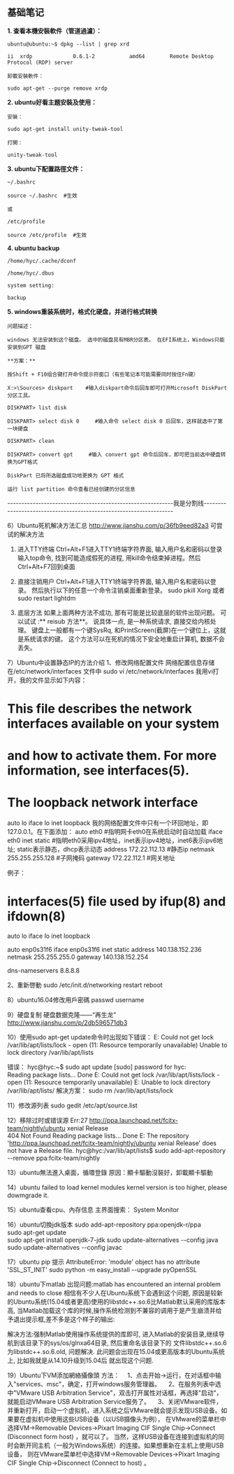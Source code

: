 ## 基础笔记 

**1. 查看本機安裝軟件（管道過濾）：**

    ubuntu@ubuntu:~$ dpkg --list | grep xrd

    ii  xrdp             0.6.1-2           amd64        Remote Desktop Protocol (RDP) server

    卸載安裝軟件：

    sudo apt-get --purge remove xrdp

**2. ubuntu好看主題安裝及使用：**

    安裝：

    sudo apt-get install unity-tweak-tool

    打開：

    unity-tweak-tool

**3. ubuntu下配置路徑文件：**

    ~/.bashrc

    source ~/.bashrc  #生效

    或

    /etc/profile

    source /etc/profile  #生效

**4. ubuntu backup**
  
    /home/hyc/.cache/dconf

    /home/hyc/.dbus

    system setting:

    backup

**5. windows重装系统时，格式化硬盘，并进行格式转换**

    问题描述：
    
    windows 无法安装到这个磁盘。 选中的磁盘具有MBR分区表。 在EFI系统上，Windows只能安装到GPT 磁盘

    **方案：**
    
    按Shift + F10组合键打开命令提示符窗口（有些笔记本可能需要同时按住Fn键）
    
    X:>\Sources> diskpart    #输入diskpart命令后回车即可打开Microsoft DiskPart分区工具。
    
    DISKPART> list disk
    
    DISKPART> select disk 0     #输入命令 select disk 0 后回车，这样就选中了第一块硬盘
    
    DISKPART> clean
    
    DISKPART> convert gpt     #输入 convert gpt 命令后回车，即可把当前选中硬盘转换为GPT格式
    
    DiskPart 已将所选磁盘成功地更换为 GPT 格式
    
    运行 list partition 命令查看已经创建的分区信息

-----------------------------------------------------------我是分割线-------------------------------------------------------------------

6）Ubuntu死机解决方法汇总
http://www.jianshu.com/p/36fb9eed82a3
  可尝试的解决方法
  1. 进入TTY终端
  Ctrl+Alt+F1进入TTY1终端字符界面, 输入用户名和密码以登录
  输入top命令, 找到可能造成假死的进程, 用kill命令结束掉进程。然后Ctrl+Alt+F7回到桌面

  2. 直接注销用户
  Ctrl+Alt+F1进入TTY1终端字符界面, 输入用户名和密码以登录。
  然后执行以下的任意一个命令注销桌面重新登录。
  sudo pkill Xorg
  或者
  sudo restart lightdm

  3. 底层方法
  如果上面两种方法不成功, 那有可能是比较底层的软件出现问题。
  可以试试 :** reisub 方法**。
  说具体一点, 是一种系统请求, 直接交给内核处理。
  键盘上一般都有一个键SysRq, 和PrintScreen(截屏)在一个键位上，这就是系统请求的键。
  这个方法可以在死机的情况下安全地重启计算机, 数据不会丢失。
  
  
7）Ubuntu中设置静态IP的方法介绍
  1、修改网络配置文件 
  网络配置信息存储在/etc/network/interfaces 文件中 
  sudo vi /etc/network/interfaces 
  我用vi打开，我的文件显示如下内容： 
  # This file describes the network interfaces available on your system 
  # and how to activate them. For more information, see interfaces(5). 
  # The loopback network interface 
  auto lo 
  iface lo inet loopback 
  我的网络配置文件中只有一个环回地址，即127.0.0.1。在下面添加： 
  auto eth0 #指明网卡eth0在系统启动时自动加载 
  iface eth0 inet static #指明eth0采用ipv4地址，inet表示ipv4地址，inet6表示ipv6地址; static表示静态，dhcp表示动态 
  address 172.22.112.13 #静态ip 
  netmask 255.255.255.128 #子网掩码 
  gateway 172.22.112.1 #网关地址 
  
  
  例子：
  # interfaces(5) file used by ifup(8) and ifdown(8)
  auto lo
  iface lo inet loopback

  auto enp0s31f6
  iface enp0s31f6 inet static
  address 140.138.152.236
  netmask 255.255.255.0
  gateway 140.138.152.254

  dns-nameservers 8.8.8.8
  
  2、重新啓動
  sudo /etc/init.d/networking restart
  reboot
  
  
8）ubuntu16.04修改用戶密碼
  passwd username
  
  
9）硬盘复制
  硬盘数据克隆——“再生龙”
  http://www.jianshu.com/p/2db596571db3
    
10）使用sudo apt-get update命令时出现如下错误：
    E: Could not get lock /var/lib/apt/lists/lock - open (11: Resource temporarily unavailable)
    Unable to lock directory /var/lib/apt/lists
    
  错误：
    hyc@hyc:~$ sudo apt update
    [sudo] password for hyc:    
    Reading package lists... Done
    E: Could not get lock /var/lib/apt/lists/lock - open (11: Resource temporarily unavailable)
    E: Unable to lock directory /var/lib/apt/lists/
  解决方案：
    sudo rm /var/lib/apt/lists/lock
  
11）修改源列表
  sudo gedit /etc/apt/source.list

12）移除过时或错误源
  Err:27 http://ppa.launchpad.net/fcitx-team/nightly/ubuntu xenial Release       
    404  Not Found
  Reading package lists... Done
  E: The repository 'http://ppa.launchpad.net/fcitx-team/nightly/ubuntu xenial Release' does not have a Release file.
  hyc@hyc:/var/lib/apt/lists$  sudo add-apt-repository --remove ppa:fcitx-team/nightly

13）ubuntu無法進入桌面，循環登錄
  原因：顯卡驅動沒裝好，卸載顯卡驅動
  
14）ubuntu failed to load kernel modules
  kernel version is too higher, please dowmgrade it.
  
15）ubuntu查看cpu、內存信息
  主界面搜索：  System Monitor
  
16）ubuntu切換jdk版本
  sudo add-apt-repository ppa:openjdk-r/ppa  
  sudo apt-get update   
  sudo apt-get install openjdk-7-jdk 
  sudo update-alternatives --config java
  sudo update-alternatives --config javac
 
17）ubuntu pip 提示 AttributeError: 'module' object has no attribute 'SSL_ST_INIT'
  sudo python -m easy_install --upgrade pyOpenSSL
  
18）ubuntu下matlab 出现问题:matlab has encountered an internal problem and needs to close
  相信有不少人在Ubuntu系统下会遇到这个问题, 原因是较新的Ubuntu系统(15.04或者更高)使用的libstdc++.so.6比Matlab默认采用的库版本高, 
  当Matlab加载这个库的时候,操作系统检测到不兼容的调用于是产生崩溃并给予退出提示框,差不多是这个样子的输出:
  
  解决方法:强制Matlab使用操作系统提供的库即可, 进入Matlab的安装目录,继续导航到该目录下的sys/os/glnxa64目录, 然后重命名该目录下的
  文件libstdc++.so.6为libstdc++.so.6.old, 问题解决. 此问题会出现在15.04或更高版本的Ubuntu系统上, 比如我就是从14.10升级到15.04后
  就出现这个问题.

19）Ubuntu下VM添加網絡攝像頭
 方法：
　1、点击开始->运行，在对话框中输入"services、msc"，确定，打开windows服务管理器。
　2、在服务列表中选中"VMware USB Arbitration Service"，双击打开属性对话框，再选择"启动"，就能启动VMware USB Arbitration Service服务了。
　3、关闭VMware软件，并重新打开，启动一个虚拟机，进入系统之后VMware就会提示发现USB设备。如果要在虚拟机中使用这些USB设备（以USB摄像头为例），
   在VMware的菜单栏中选择VM->Removable Devices->Pixart Imaging CIF Single Chip->Connect (Disconnect form host) ，就可以了。
   当然，这样USB设备在连接到虚拟机的同时会断开同主机（一般为Windows系统）的连接。如果想重新在主机上使用USB设备，
   则在VMware菜单栏中选择VM->Removable Devices->Pixart Imaging CIF Single Chip->Disconnect (Connect to host) 。



